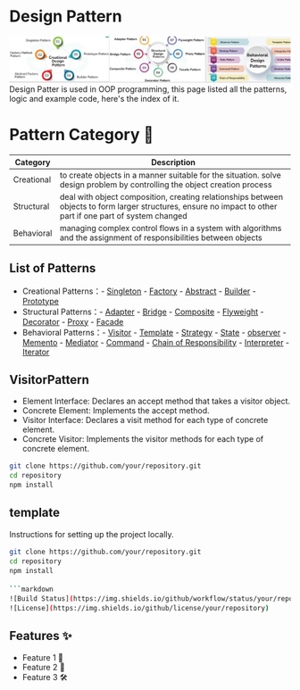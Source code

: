 # Design Pattern

![Project Logo](images/designPattern.png)
Design Patter is used in OOP programming, this page listed all the patterns, logic and example code, here's the index of it.

# Pattern Category 🚀
| Category       | Description                                                                                                                                                  |
| -------------- | ------------------------------------------------------------------------------------------------------------------------------------------------------------ |
| Creational     | to create objects in a manner suitable for the situation. solve design problem by controlling the object creation process                                    |
| Structural     | deal with object composition, creating relationships between objects to form larger structures, ensure no impact to other part if one part of system changed |
| Behavioral     | managing complex control flows in a system with algorithms and the assignment of responsibilities between objects                                            |

## List of Patterns
-  Creational Patterns：- [Singleton](#singleton) - [Factory](#factory) - [Abstract](#abstract) - [Builder](#builder) - [Prototype](#prototype) 
-  Structural Patterns：- [Adapter](#adapter) - [Bridge](#bridge) - [Composite](#composite) - [Flyweight](#flyweight) - [Decorator](#decorator) - [Proxy](#proxy) - [Facade](#facade)
-  Behavioral Patterns：- [Visitor](#VisitorPattern) - [Template](#template) - [Strategy](#strategy) - [State](#state) - [observer](#observer) - [Memento](#memento) - [Mediator](#mediator) - [Command](#command) - [Chain of Responsibility](#chainofresponsibility) - [Interpreter](#interpreter) - [Iterator](#iterator)

## VisitorPattern
- Element Interface: Declares an accept method that takes a visitor object.
- Concrete Element: Implements the accept method.
- Visitor Interface: Declares a visit method for each type of concrete element.
- Concrete Visitor: Implements the visitor methods for each type of concrete element.


```sh
git clone https://github.com/your/repository.git
cd repository
npm install
```
## template

Instructions for setting up the project locally.

```sh
git clone https://github.com/your/repository.git
cd repository
npm install

```markdown
![Build Status](https://img.shields.io/github/workflow/status/your/repository/CI)
![License](https://img.shields.io/github/license/your/repository)
```



## Features ✨

- Feature 1 🎉
- Feature 2 🚀
- Feature 3 🛠

 
